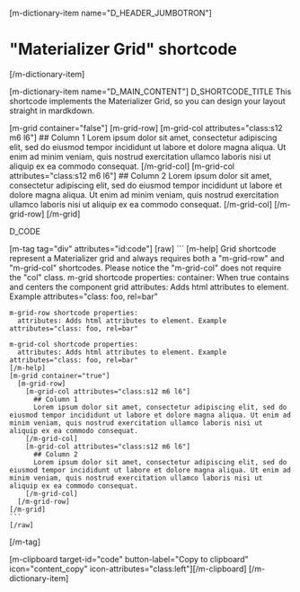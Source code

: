 [m-dictionary-item name="D_HEADER_JUMBOTRON"]
  # "Materializer Grid" shortcode
[/m-dictionary-item]

[m-dictionary-item name="D_MAIN_CONTENT"]
  D_SHORTCODE_TITLE
  This shortcode implements the Materializer Grid, so you can design your layout straight in mardkdown.

  [m-grid container="false"]
    [m-grid-row]
      [m-grid-col attributes="class:s12 m6 l6"]
        ## Column 1
        Lorem ipsum dolor sit amet, consectetur adipiscing elit, sed do eiusmod tempor incididunt ut labore et dolore magna aliqua. Ut enim ad minim veniam, quis nostrud exercitation ullamco laboris nisi ut aliquip ex ea commodo consequat.
      [/m-grid-col]
      [m-grid-col attributes="class:s12 m6 l6"]
        ## Column 2
        Lorem ipsum dolor sit amet, consectetur adipiscing elit, sed do eiusmod tempor incididunt ut labore et dolore magna aliqua. Ut enim ad minim veniam, quis nostrud exercitation ullamco laboris nisi ut aliquip ex ea commodo consequat.
      [/m-grid-col]
    [/m-grid-row]
  [/m-grid]  

  D_CODE

  [m-tag tag="div" attributes="id:code"]
    [raw]
    ```
    [m-help]
     Grid shortcode represent a Materializer grid and always requires both a "m-grid-row" and "m-grid-col" shortcodes. Please notice the "m-grid-col" does not require the "col" class.
    m-grid shortcode properties:
      container: When true contains and centers the component grid
      attributes: Adds html attributes to element. Example attributes="class: foo, rel=bar"

    m-grid-row shortcode properties:
      attributes: Adds html attributes to element. Example attributes="class: foo, rel=bar"

    m-grid-col shortcode properties:
      attributes: Adds html attributes to element. Example attributes="class: foo, rel=bar"
    [/m-help]
    [m-grid container="true"]
      [m-grid-row]
        [m-grid-col attributes="class:s12 m6 l6"]
          ## Column 1
          Lorem ipsum dolor sit amet, consectetur adipiscing elit, sed do eiusmod tempor incididunt ut labore et dolore magna aliqua. Ut enim ad minim veniam, quis nostrud exercitation ullamco laboris nisi ut aliquip ex ea commodo consequat.
        [/m-grid-col]
        [m-grid-col attributes="class:s12 m6 l6"]
          ## Column 2
          Lorem ipsum dolor sit amet, consectetur adipiscing elit, sed do eiusmod tempor incididunt ut labore et dolore magna aliqua. Ut enim ad minim veniam, quis nostrud exercitation ullamco laboris nisi ut aliquip ex ea commodo consequat.
        [/m-grid-col]
      [/m-grid-row]
    [/m-grid]    
    ```
    [/raw]
  [/m-tag]  

  [m-clipboard target-id="code" button-label="Copy to clipboard" icon="content_copy" icon-attributes="class:left"][/m-clipboard]
[/m-dictionary-item]
